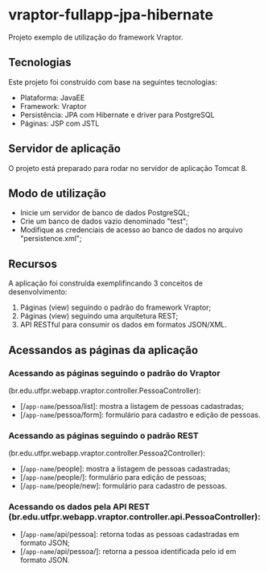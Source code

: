 ﻿# vraptor-fullapp-jpa-hibernate

Projeto exemplo de utilização do framework Vraptor.

## Tecnologias
Este projeto foi construído com base na seguintes tecnologias:
- Plataforma: JavaEE
- Framework: Vraptor
- Persistência: JPA com Hibernate e driver para PostgreSQL
- Páginas: JSP com JSTL


## Servidor de aplicação
 O projeto está preparado para rodar no servidor de aplicação Tomcat 8.
 

## Modo de utilização
- Inicie um servidor de banco de dados PostgreSQL;
- Crie um banco de dados vazio denominado "test";
- Modifique as credenciais de acesso ao banco de dados no arquivo "persistence.xml";
 

## Recursos
A aplicação foi construída exemplifincando 3 conceitos de desenvolvimento: 
1. Páginas (view) seguindo o padrão do framework Vraptor;
2. Páginas (view) seguindo uma arquitetura REST;
3. API RESTful para consumir os dados em formatos JSON/XML.

## Acessandos as páginas da aplicação
### Acessando as páginas seguindo o padrão do Vraptor
(br.edu.utfpr.webapp.vraptor.controller.PessoaController):
- [/`app-name`/pessoa/list]: mostra a listagem de pessoas cadastradas;
- [/`app-name`/pessoa/form]: formulário para cadastro e edição de pessoas.
 
 
### Acessando as páginas seguindo o padrão REST
(br.edu.utfpr.webapp.vraptor.controller.Pessoa2Controller):
- [/`app-name`/people]: mostra a listagem de pessoas cadastradas;
- [/`app-name`/people/<id>]: formulário para edição de pessoas;
- [/`app-name`/people/new]: formulário para cadastro de pessoas.
 

### Acessando os dados pela API REST (br.edu.utfpr.webapp.vraptor.controller.api.PessoaController):
- [/`app-name`/api/pessoa]: retorna todas as pessoas cadastradas em formato JSON;
- [/`app-name`/api/pessoa/<id>]: retorna a pessoa identificada pelo id em formato JSON.

 

